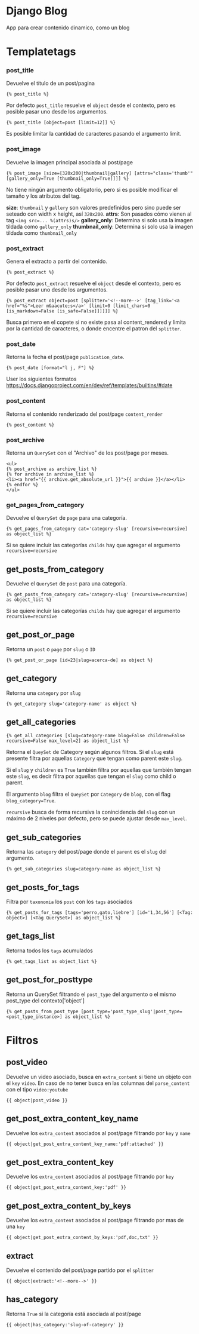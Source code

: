 Django Blog
===========

App para crear contenido dinamico, como un blog


# Templatetags

### post_title ###
Devuelve el título de un post/pagina

```
{% post_title %}
```

Por defecto ```post_title``` resuelve el ```object``` desde el contexto, pero es posible pasar uno desde los argumentos.

```
{% post_title [object=post [limit=12]] %}
```

Es posible limitar la cantidad de caracteres pasando el argumento limit.


### post_image ###
Devuelve la imagen principal asociada al post/page

```
{% post_image [size=[320x200|thumbnail|gallery] [attrs="class='thumb'" [gallery_only=True [thumbnail_only=True]]]] %}
```

No tiene ningún argumento obligatorio, pero si es posible modificar el tamaño y los atributos del tag.

**size**: ```thumbnail``` y ```gallery``` son valores predefinidos pero sino puede ser seteado con width x height, así ```320x200```.
**attrs**: Son pasados cómo vienen al tag ```<img src=... %(attrs)s/>```
**gallery_only**: Determina si solo usa la imagen tildada como ```gallery_only```
**thumbnail_only**: Determina si solo usa la imagen tildada como ```thumbnail_only```


### post_extract ###
Genera el extracto a partir del contenido.

```
{% post_extract %}
```

Por defecto ```post_extract``` resuelve el ```object``` desde el contexto, pero es posible pasar uno desde los argumentos.

```
{% post_extract object=post [splitter='<!--more-->' [tag_link='<a href="%s">Leer m&aacute;s</a>' [limit=0 [limit_chars=0 [is_markdown=False [is_safe=False]]]]]] %}
```

Busca primero en el copete si no existe pasa al content_rendered y limita por la cantidad de caracteres, o donde encentre el patron del ```splitter```.


### post_date ###
Retorna la fecha el post/page ```publication_date```.

```
{% post_date [format="l j, F"] %}
```

User los siguientes formatos https://docs.djangoproject.com/en/dev/ref/templates/builtins/#date


### post_content ###
Retorna el contenido renderizado del post/page ```content_render```

```
{% post_content %}
```


### post_archive ###
Retorna un ```QuerySet``` con el "Archivo" de los post/page por meses.

```
<ul>
{% post_archive as archive_list %}
{% for archive in archive_list %}
<li><a href="{{ archive.get_absolute_url }}">{{ archive }}</a></li>
{% endfor %}
</ul>
```


### get_pages_from_category ###
Devuelve el ```QuerySet``` de ```page``` para una categoría.

```
{% get_pages_from_category cat='category-slug' [recursive=recursive] as object_list %}
```

Si se quiere incluir las categorías ```childs``` hay que agregar el argumento ```recursive=recursive```


## get_posts_from_category 
Devuelve el ```QuerySet``` de ```post``` para una categoría.

```
{% get_posts_from_category cat='category-slug' [recursive=recursive] as object_list %}
```

Si se quiere incluir las categorías ```childs``` hay que agregar el argumento ```recursive=recursive```


## get_post_or_page 
Retorna un ```post``` o ```page``` por ```slug``` o ```ID```

```
{% get_post_or_page [id=23|slug=acerca-de] as object %}
```


## get_category 
Retorna una ```category``` por ```slug```

```
{% get_category slug='category-name' as object %}
```

## get_all_categories 

```
{% get_all_categories [slug=category-name blog=False children=False recursive=False max_level=2] as object_list %}
```

Retorna el `QueySet` de Category según algunos filtros.
Si el `slug` está presente filtra por aquellas `Category` que tengan como
parent este `slug`.

Si el `slug` y `children` es `True` también filtra por aquellas que también
tengan este `slug`, es decir filtra por aquellas que tengan el `slug` como 
child o parent.

El argumento `blog` filtra el `QueySet` por `Category` de `blog`, con el 
flag `blog_category=True`.

`recursive` busca de forma recursiva la conincidencia del `slug` con un máximo
de 2 niveles por defecto, pero se puede ajustar desde `max_level`.


## get_sub_categories 
Retorna las ```category``` del post/page donde el ```parent``` es el ```slug``` del argumento.

```
{% get_sub_categories slug=category-name as object_list %}
```

## get_posts_for_tags 
Filtra por `taxonomia` los `post` con los `tags` asociados

```
{% get_posts_for_tags [tags='perro,gato,liebre'] [id='1,34,56'] [<Tag: object>] [<Tag QuerySet>] as object_list %}
```


## get_tags_list 
Retorna todos los `tags` acumulados

```
{% get_tags_list as object_list %}
```


## get_post_for_posttype
Retorna un QuerySet filtrando el `post_type` del argumento o el mismo post_type del contexto['object']

```
{% get_posts_from_post_type [post_type='post_type_slug'|post_type=<post_type_instance>] as object_list %}
```


# Filtros 

## post_video 
Devuelve un video asociado, busca en ```extra_content``` si tiene un objeto con el ```key``` ```video```.
En caso de no tener busca en las columnas del ```parse_content``` con el tipo ```video:youtube```

```
{{ object|post_video }}
```

## get_post_extra_content_key_name 
Devuelve los ```extra_content``` asociados al post/page filtrando por ```key``` y ```name```

```
{{ object|get_post_extra_content_key_name:'pdf:attached' }}
```


## get_post_extra_content_key 
Devuelve los ```extra_content``` asociados al post/page filtrando por ```key```

```
{{ object|get_post_extra_content_key:'pdf' }}
```


## get_post_extra_content_by_keys 
Devuelve los ```extra_content``` asociados al post/page filtrando por mas de una ```key```

```
{{ object|get_post_extra_content_by_keys:'pdf,doc,txt' }}
```


## extract 
Devuelve el contenido del post/page partido por el ```splitter```

```
{{ object|extract:'<!--more-->' }}
```


## has_category 
Retorna ```True``` si la categoría está asociada al post/page

```
{{ object|has_category:'slug-of-category' }}
```

